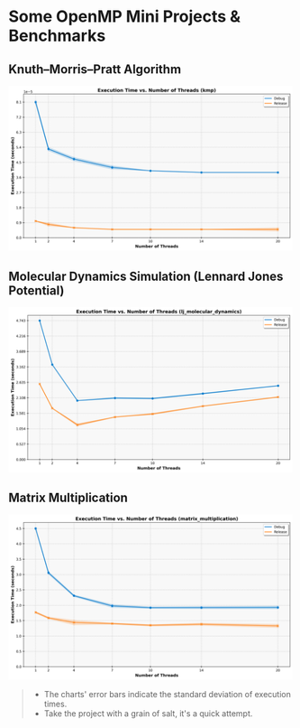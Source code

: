 # Some OpenMP Mini Projects & Benchmarks

## Knuth–Morris–Pratt Algorithm

![kmp.png](res/kmp.png)

## Molecular Dynamics Simulation (Lennard Jones Potential)

![lj_molecular_dynamics.png](res/lj_molecular_dynamics.png)

## Matrix Multiplication

![matrix_multiplication.png](res/matrix_multiplication.png)


> - The charts' error bars indicate the standard deviation of execution times.
> - Take the project with a grain of salt, it's a quick attempt.
